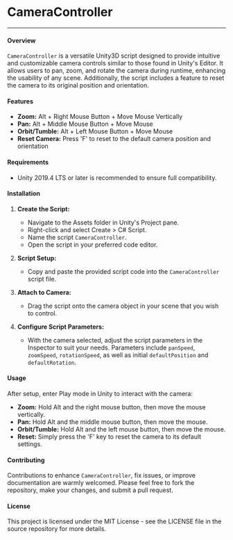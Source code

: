 # CameraController

---

#### Overview
`CameraController` is a versatile Unity3D script designed to provide intuitive and customizable camera controls similar to those found in Unity's Editor. It allows users to pan, zoom, and rotate the camera during runtime, enhancing the usability of any scene. Additionally, the script includes a feature to reset the camera to its original position and orientation.

#### Features
- **Zoom:** Alt + Right Mouse Button + Move Mouse Vertically
- **Pan:** Alt + Middle Mouse Button + Move Mouse
- **Orbit/Tumble:** Alt + Left Mouse Button + Move Mouse
- **Reset Camera:** Press 'F' to reset to the default camera position and orientation

#### Requirements
- Unity 2019.4 LTS or later is recommended to ensure full compatibility.

#### Installation
1. **Create the Script:**
   - Navigate to the Assets folder in Unity's Project pane.
   - Right-click and select Create > C# Script.
   - Name the script `CameraController`.
   - Open the script in your preferred code editor.

2. **Script Setup:**
   - Copy and paste the provided script code into the `CameraController` script file.

3. **Attach to Camera:**
   - Drag the script onto the camera object in your scene that you wish to control.

4. **Configure Script Parameters:**
   - With the camera selected, adjust the script parameters in the Inspector to suit your needs. Parameters include `panSpeed`, `zoomSpeed`, `rotationSpeed`, as well as initial `defaultPosition` and `defaultRotation`.

#### Usage
After setup, enter Play mode in Unity to interact with the camera:
- **Zoom:** Hold Alt and the right mouse button, then move the mouse vertically.
- **Pan:** Hold Alt and the middle mouse button, then move the mouse.
- **Orbit/Tumble:** Hold Alt and the left mouse button, then move the mouse.
- **Reset:** Simply press the 'F' key to reset the camera to its default settings.

#### Contributing
Contributions to enhance `CameraController`, fix issues, or improve documentation are warmly welcomed. Please feel free to fork the repository, make your changes, and submit a pull request.

#### License
This project is licensed under the MIT License - see the LICENSE file in the source repository for more details.
